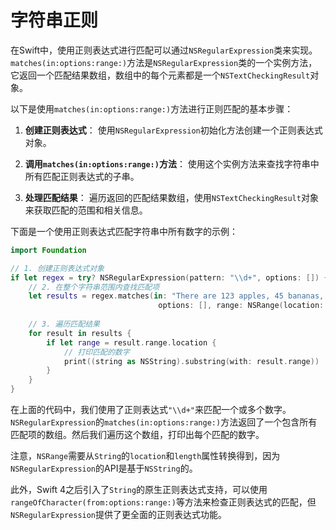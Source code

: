 # 字符串正则

在Swift中，使用正则表达式进行匹配可以通过`NSRegularExpression`类来实现。`matches(in:options:range:)`方法是`NSRegularExpression`类的一个实例方法，它返回一个匹配结果数组，数组中的每个元素都是一个`NSTextCheckingResult`对象。

以下是使用`matches(in:options:range:)`方法进行正则匹配的基本步骤：

1. **创建正则表达式**：
   使用`NSRegularExpression`初始化方法创建一个正则表达式对象。

2. **调用`matches(in:options:range:)`方法**：
   使用这个实例方法来查找字符串中所有匹配正则表达式的子串。

3. **处理匹配结果**：
   遍历返回的匹配结果数组，使用`NSTextCheckingResult`对象来获取匹配的范围和相关信息。

下面是一个使用正则表达式匹配字符串中所有数字的示例：

```swift
import Foundation

// 1. 创建正则表达式对象
if let regex = try? NSRegularExpression(pattern: "\\d+", options: []) {
    // 2. 在整个字符串范围内查找匹配项
    let results = regex.matches(in: "There are 123 apples, 45 bananas, and 67 oranges.",
                                 options: [], range: NSRange(location: 0, length: (string as NSString).length))
    
    // 3. 遍历匹配结果
    for result in results {
        if let range = result.range.location {
            // 打印匹配的数字
            print((string as NSString).substring(with: result.range))
        }
    }
}
```

在上面的代码中，我们使用了正则表达式`"\\d+"`来匹配一个或多个数字。`NSRegularExpression`的`matches(in:options:range:)`方法返回了一个包含所有匹配项的数组。然后我们遍历这个数组，打印出每个匹配的数字。

注意，`NSRange`需要从`String`的`location`和`length`属性转换得到，因为`NSRegularExpression`的API是基于`NSString`的。

此外，Swift 4之后引入了`String`的原生正则表达式支持，可以使用`rangeOfCharacter(from:options:range:)`等方法来检查正则表达式的匹配，但`NSRegularExpression`提供了更全面的正则表达式功能。
